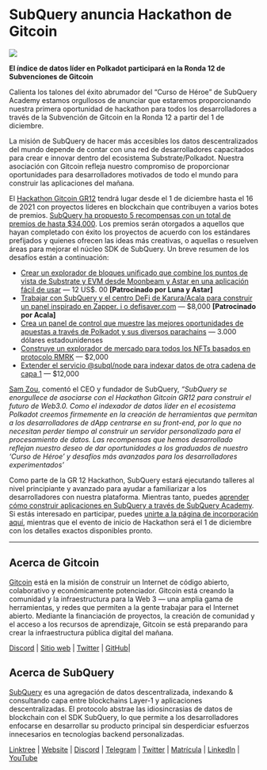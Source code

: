 # SubQuery anuncia Hackathon de Gitcoin

![](https://miro.medium.com/max/1400/1*deQMrJlp2aJ5YVAGoFhO-Q.png)

**El índice de datos líder en Polkadot participará en la Ronda 12 de Subvenciones de Gitcoin**

Calienta los talones del éxito abrumador del “Curso de Héroe” de SubQuery Academy estamos orgullosos de anunciar que estaremos proporcionando nuestra primera oportunidad de hackathon para todos los desarrolladores a través de la Subvención de Gitcoin en la Ronda 12 a partir del 1 de diciembre.

La misión de SubQuery de hacer más accesibles los datos descentralizados del mundo depende de contar con una red de desarrolladores capacitados para crear e innovar dentro del ecosistema Substrate/Polkadot. Nuestra asociación con Gitcoin refleja nuestro compromiso de proporcionar oportunidades para desarrolladores motivados de todo el mundo para construir las aplicaciones del mañana.

El  [Hackathon Gitcoin GR12](https://gitcoin.co/hackathon/gr12/onboard)  tendrá lugar desde el 1 de diciembre hasta el 16 de 2021 con proyectos líderes en blockchain que contribuyen a varios botes de premios.  [SubQuery ha propuesto 5 recompensas con un total de premios de hasta $34,000](https://gitcoin.co/hackathon/gr12/?org=subquery). Los premios serán otorgados a aquellos que hayan completado con éxito los proyectos de acuerdo con los estándares prefijados y quienes ofrecen las ideas más creativas, o aquellas o resuelven áreas para mejorar el núcleo SDK de SubQuery. Un breve resumen de los desafíos están a continuación:

-   [Crear un explorador de bloques unificado que combine los puntos de vista de Substrate y EVM desde Moonbeam y Astar en una aplicación fácil de usar](https://gitcoin.co/issue/subquery/grants/1)  — 12 US$. 00  **[Patrocinado por Luna y Astar]**
-   [Trabajar con SubQuery y el centro DeFi de Karura/Acala para construir un panel inspirado en Zapper. i o defisaver.com](https://gitcoin.co/issue/subquery/grants/2)  — $8,000 **[Patrocinado por Acala]**
-   [Crea un panel de control que muestre las mejores oportunidades de apuestas a través de Polkadot y sus diversos parachains](https://gitcoin.co/issue/subquery/grants/3)  — 3.000 dólares estadounidenses
-   [Construye un explorador de mercado para todos los NFTs basados en protocolo RMRK](https://gitcoin.co/issue/subquery/grants/4)  — $2,000
-   [Extender el servicio @subql/node para indexar datos de otra cadena de capa 1](https://gitcoin.co/issue/subquery/grants/5)  — $12,000

[Sam Zou](https://twitter.com/zoujialiu), comentó el CEO y fundador de SubQuery,  _“SubQuery se enorgullece de asociarse con el Hackathon Gitcoin GR12 para construir el futuro de Web3.0. Como el indexador de datos líder en el ecosistema Polkadot creemos firmemente en la creación de herramientas que permitan a los desarrolladores de dApp centrarse en su front-end, por lo que no necesitan perder tiempo al construir un servidor personalizado para el procesamiento de datos. Las recompensas que hemos desarrollado reflejan nuestro deseo de dar oportunidades a los graduados de nuestro ‘Curso de Héroe’ y desafíos más avanzados para los desarrolladores experimentados’_

Como parte de la GR 12 Hackathon, SubQuery estará ejecutando talleres al nivel principiante y avanzado para ayudar a familiarizar a los desarrolladores con nuestra plataforma. Mientras tanto, puedes  [aprender cómo construir aplicaciones en SubQuery a través de SubQuery Academy](https://subquery.coassemble.com/unlock/dOKZW6O#/). Si estás interesado en participar, puedes [unirte a la página de incorporación aquí](https://gitcoin.co/hackathon/gr12/onboard), mientras que el evento de inicio de Hackathon será el 1 de diciembre con los detalles exactos disponibles pronto.

---

## Acerca de Gitcoin

[Gitcoin](http://www.gitcoin.co/)  está en la misión de construir un Internet de código abierto, colaborativo y económicamente potenciador. Gitcoin está creando la comunidad y la infraestructura para la Web 3 — una amplia gama de herramientas, y redes que permiten a la gente trabajar para el Internet abierto. Mediante la financiación de proyectos, la creación de comunidad y el acceso a los recursos de aprendizaje, Gitcoin se está preparando para crear la infraestructura pública digital del mañana.

[Discord](https://discord.gg/6PZUM3cFpz)  | [Sitio web](http://www.gitcoin.co/)  |  [Twitter](https://twitter.com/gitcoin)  |  [GitHub](https://github.com/gitcoinco/)|

## Acerca de SubQuery

[SubQuery](https://subquery.network/)  es una agregación de datos descentralizada, indexando & consultando capa entre blockchains Layer-1 y aplicaciones descentralizadas. El protocolo abstrae las idiosincrasias de datos de blockchain con el SDK SubQuery, lo que permite a los desarrolladores enfocarse en desarrollar su producto principal sin desperdiciar esfuerzos innecesarios en tecnologías backend personalizadas.

[Linktree](https://linktr.ee/subquerynetwork)  |  [Website](https://subquery.network/)  |  [Discord](https://discord.com/invite/78zg8aBSMG)  |  [Telegram](https://t.me/subquerynetwork)  |  [Twitter](https://twitter.com/subquerynetwork)  |  [Matrícula](https://matrix.to/#/#subquery:matrix.org)  |  [LinkedIn](https://www.linkedin.com/company/subquery)  |  [YouTube](https://www.youtube.com/channel/UCi1a6NUUjegcLHDFLr7CqLw)
